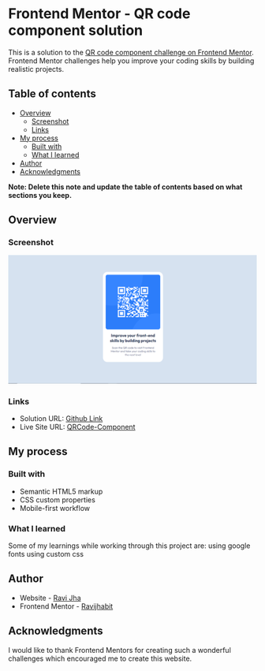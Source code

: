 # Frontend Mentor - QR code component solution

This is a solution to the [QR code component challenge on Frontend Mentor](https://www.frontendmentor.io/challenges/qr-code-component-iux_sIO_H). Frontend Mentor challenges help you improve your coding skills by building realistic projects. 

## Table of contents

- [Overview](#overview)
  - [Screenshot](#screenshot)
  - [Links](#links)
- [My process](#my-process)
  - [Built with](#built-with)
  - [What I learned](#what-i-learned )
- [Author](#author)
- [Acknowledgments](#acknowledgments)

**Note: Delete this note and update the table of contents based on what sections you keep.**

## Overview

### Screenshot

![](./screenshot.png)  

### Links

- Solution URL: [Github Link](https://github.com/Ravijhabit/FrontendMiniChallenge/tree/main/qr-code-component-main)
- Live Site URL: [QRCode-Component](https://frontend-mini-challenge.netlify.app/qr-code-component-main/index.html)

## My process

### Built with

- Semantic HTML5 markup
- CSS custom properties
- Mobile-first workflow

### What I learned

Some of my learnings while working through this project are:
 using google fonts
 using custom css
 

## Author

- Website - [Ravi Jha ](https://ravijhaportfolio.netlify.app/)
- Frontend Mentor - [Ravijhabit](https://www.frontendmentor.io/profile/Ravijhabit)


## Acknowledgments

I would like to thank Frontend Mentors for creating such a wonderful challenges which encouraged me to create this website.